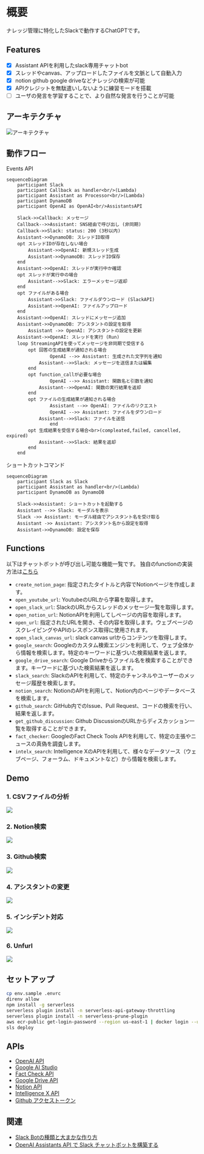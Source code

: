# 概要
ナレッジ管理に特化したSlackで動作するChatGPTです。

## Features

- [x] Assistant APIを利用したslack専用チャットbot
- [x] スレッドやcanvas、アップロードしたファイルを文脈として自動入力
- [x] notion github google driveなどナレッジの検索が可能
- [x] APIクレジットを無駄遣いしないように練習モードを搭載
- [ ] ユーザの発言を学習することで、より自然な発言を行うことが可能

## アーキテクチャ
![アーキテクチャ](docs/diagram.png)

## 動作フロー
Events API
```mermaid
sequenceDiagram
    participant Slack
    participant Callback as handler<br/>(Lambda)
    participant Assistant as Processor<br/>(Lambda)
    participant DynamoDB
    participant OpenAI as OpenAI<br/>AssistantsAPI

    Slack->>Callback: メッセージ
    Callback-->>Assistant: SNS経由で呼び出し (非同期)
    Callback->>Slack: status: 200 (3秒以内)
    Assistant->>DynamoDB: スレッドID取得
    opt スレッドIDが存在しない場合
        Assistant->>OpenAI: 新規スレッド生成
        Assistant->>DynamoDB: スレッドID保存
    end
    Assistant->>OpenAI: スレッドが実行中か確認
    opt スレッドが実行中の場合
        Assistant-->>Slack: エラーメッセージ返却
    end
    opt ファイルがある場合
        Assistant->>Slack: ファイルダウンロード (SlackAPI)
        Assistant->>OpenAI: ファイルアップロード
    end
    Assistant->>OpenAI: スレッドにメッセージ追加
    Assistant->>DynamoDB: アシスタントの設定を取得
		Assistant ->> OpenAI: アシスタントの設定を更新
    Assistant->>OpenAI: スレッドを実行 (Run)
    loop StreamingAPIを使ってメッセージを非同期で受信する
        opt 回答の生成結果が通知される場合
		        OpenAI -->> Assistant: 生成された文字列を通知
            Assistant-->>Slack: メッセージを送信または編集
        end
        opt function_callが必要な場合
		        OpenAI -->> Assistant: 関数名と引数を通知
            Assistant-->>OpenAI: 関数の実行結果を返却
        end
        opt ファイルの生成結果が通知される場合
		        Assistant -->> OpenAI: ファイルのリクエスト
		        OpenAI -->> Assistant: ファイルをダウンロード
            Assistant-->>Slack: ファイルを送信
				end
        opt 生成結果を受信する場合<br>(compleated,failed, cancelled, expired)
            Assistant-->>Slack: 結果を返却
        end
    end
```

ショートカットコマンド
```mermaid
sequenceDiagram
    participant Slack as Slack
    participant Assistant as handler<br/>(Lambda)
    participant DynamoDB as DynamoDB

    Slack->>Assistant: ショートカットを起動する
    Assistant -->> Slack: モーダルを表示
    Slack ->> Assistant: モーダル経由でアシスタント名を受け取る
    Assistant ->> Assistant: アシスタント名から設定を取得
    Assistant->>DynamoDB: 設定を保存
```

## Functions
以下はチャットボットが呼び出し可能な機能一覧です。
独自のfunctionの実装方法は[こちら](./src/scripts/functions/README.md)

- `create_notion_page`: 指定されたタイトルと内容でNotionページを作成します。
- `open_youtube_url`: YoutubeのURLから字幕を取得します。
- `open_slack_url`: SlackのURLからスレッドのメッセージ一覧を取得します。
- `open_notion_url`: NotionAPIを利用してしページの内容を取得します。
- `open_url`: 指定されたURLを開き、その内容を取得します。ウェブページのスクレイピングやAPIのレスポンス取得に使用されます。
- `open_slack_canvas_url`: slack canvas urlからコンテンツを取得します。
- `google_search`: Googleのカスタム検索エンジンを利用して、ウェブ全体から情報を検索します。特定のキーワードに基づいた検索結果を返します。
- `google_drive_search`: Google Driveからファイル名を検索することができます。キーワードに基づいた検索結果を返します。
- `slack_search`: SlackのAPIを利用して、特定のチャンネルやユーザーのメッセージ履歴を検索します。
- `notion_search`: NotionのAPIを利用して、Notion内のページやデータベースを検索します。
- `github_search`: GitHub内でのIssue、Pull Request、コードの検索を行い、結果を返します。
- `get_github_discussion`: Github DiscussionのURLからディスカッション一覧を取得することができます。
- `fact_checker`: GoogleのFact Check Tools APIを利用して、特定の主張やニュースの真偽を調査します。
- `intelx_search`: Intelligence XのAPIを利用して、様々なデータソース（ウェブページ、フォーラム、ドキュメントなど）から情報を検索します。

## Demo
### 1. CSVファイルの分析
![](docs/analysis.gif)
### 2. Notion検索
![](docs/notion_search.gif)
### 3. Github検索
![](docs/github_search.gif)
### 4. アシスタントの変更
![](docs/assistant.gif)
### 5. インシデント対応
![](docs/demo.gif)
### 6. Unfurl
![](docs/unfurl.gif)

## セットアップ
```bash
cp env.sample .envrc
direnv allow
npm install -g serverless
serverless plugin install -n serverless-api-gateway-throttling
serverless plugin install -n serverless-prune-plugin
aws ecr-public get-login-password --region us-east-1 | docker login --username AWS --password-stdin public.ecr.aws
sls deploy
```

## APIs
* [OpenAI API](https://platform.openai.com/api-keys)
* [Google AI Studio](https://makersuite.google.com/app/apikey?hl=ja)
* [Fact Check API](https://console.cloud.google.com/marketplace/product/google/factchecktools.googleapis.com?q=search&referrer=search)
* [Google Drive API](https://console.cloud.google.com/marketplace/product/google/drive.googleapis.com?q=search&referrer=search)
* [Notion API](https://developers.notion.com/)
* [Intelligence X API](https://intelx.io/account?tab=developer)
* [Github アクセストークン](https://docs.github.com/ja/authentication/keeping-your-account-and-data-secure/managing-your-personal-access-tokens)

## 関連
* [Slack Botの種類と大まかな作り方](https://qiita.com/namutaka/items/233a83100c94af033575)
* [OpenAI Assistants API で Slack チャットボットを構築する](https://zenn.dev/taroshun32/articles/slack-chatbot-with-openai-asistant)
